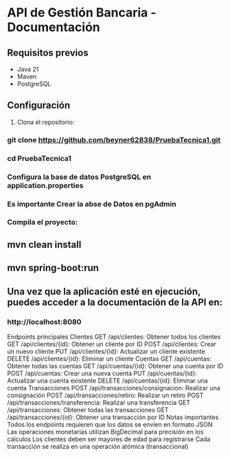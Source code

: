 # API de Gestión Bancaria - Documentación

## Requisitos previos
- Java 21
- Maven
- PostgreSQL

## Configuración
1. Clona el repositorio:

### git clone https://github.com/beyner62838/PruebaTecnica1.git
### cd PruebaTecnica1
### Configura la base de datos PostgreSQL en application.properties
### Es importante Crear la abse de Datos en pgAdmin 
### Compila el proyecto:
## mvn clean install
## mvn spring-boot:run
## Una vez que la aplicación esté en ejecución, puedes acceder a la documentación de la API en:

### http://localhost:8080 

Endpoints principales
Clientes
GET /api/clientes: Obtener todos los clientes
GET /api/clientes/{id}: Obtener un cliente por ID
POST /api/clientes: Crear un nuevo cliente
PUT /api/clientes/{id}: Actualizar un cliente existente
DELETE /api/clientes/{id}: Eliminar un cliente
Cuentas
GET /api/cuentas: Obtener todas las cuentas
GET /api/cuentas/{id}: Obtener una cuenta por ID
POST /api/cuentas: Crear una nueva cuenta
PUT /api/cuentas/{id}: Actualizar una cuenta existente
DELETE /api/cuentas/{id}: Eliminar una cuenta
Transacciones
POST /api/transacciones/consignacion: Realizar una consignación
POST /api/transacciones/retiro: Realizar un retiro
POST /api/transacciones/transferencia: Realizar una transferencia
GET /api/transacciones: Obtener todas las transacciones
GET /api/transacciones/{id}: Obtener una transacción por ID
Notas importantes
Todos los endpoints requieren que los datos se envíen en formato JSON
Las operaciones monetarias utilizan BigDecimal para precisión en los cálculos
Los clientes deben ser mayores de edad para registrarse
Cada transacción se realiza en una operación atómica (transaccional)

